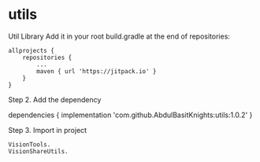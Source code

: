 # utils
Util Library
Add it in your root build.gradle at the end of repositories:

	allprojects {
		repositories {
			...
			maven { url 'https://jitpack.io' }
		}
	}
  
  Step 2. Add the dependency
  
  dependencies {
	        implementation 'com.github.AbdulBasitKnights:utils:1.0.2'
	}


 Step 3. Import in project

 	VisionTools.
  	VisionShareUtils.

 
